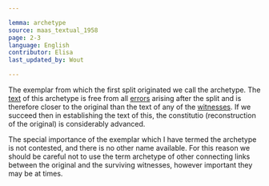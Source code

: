 ```yaml
---

lemma: archetype
source: maas_textual_1958
page: 2-3
language: English
contributor: Elisa
last_updated_by: Wout

---
```


The exemplar from which the first split originated we call the archetype. The [text](text.html) of this archetype is free from all [errors](textualFault.html) arising after the split and is therefore closer to the original than the text of any of the [witnesses](witness.html). If we succeed then in establishing the text of this, the constitutio (reconstruction of the original) is considerably advanced.

The special importance of the exemplar which I have termed the archetype is not contested, and there is no other name available. For this reason we should be careful not to use the term archetype of other connecting links between the original and the surviving witnesses, however important they may be at times.
